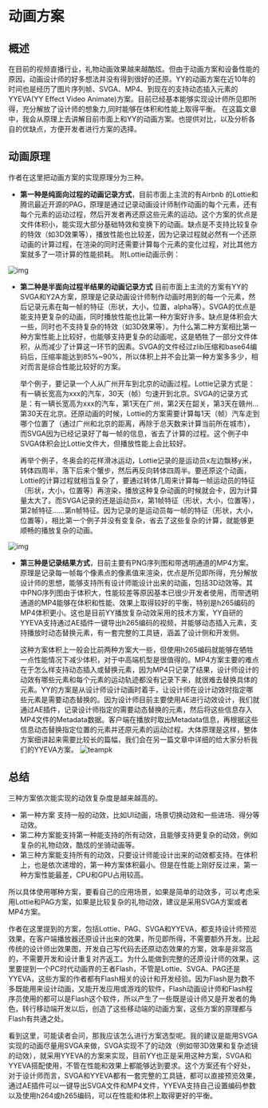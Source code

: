 # 动画方案
 
## 概述

  在目前的视频直播行业，礼物动画效果越来越酷炫。但由于动画方案和设备性能的原因，动画设计师的好多想法并没有得到很好的还原。YY的动画方案在近10年的时间也是经历了图片序列帧、SVGA、MP4、到现在的支持动态插入元素的YYEVA(YY Effect Video Animate)方案。目前已经基本能够实现设计师所见即所得，充分解放了设计师的想象力,同时能够在体积和性能上取得平衡。
在这篇文章中，我会从原理上去讲解目前市面上和YY的动画方案。也提供对比，以及分析各自的优缺点，方便开发者进行方案的选择。

## 动画原理

  作者在这里把动画方案的实现原理分为三种。
* **第一种是纯面向过程的动画记录方式**，目前市面上主流的有Airbnb 的Lottie和腾讯最近开源的PAG，原理是通过记录动画设计师制作动画的每个元素，还有每个元素的运动过程，然后开发者再还原这些元素的运动。这个方案的优点是文件体积小，能实现大部分基础特效和变换下的动画。缺点是不支持比较复杂的特效（如3D效果等），播放性能也比较差，因为记录过程就必然有一个还原动画的计算过程，在渲染的同时还需要计算每个元素的变化过程，对比其他方案就多了一项计算的性能损耗。
附Lottie动画示例：

![img](./img/lotties_demo.gif)

* **第二种是半面向过程半结果的动画记录方式** 目前市面上主流的方案有YY的SVGA和Y2A方案，原理是记录动画设计师制作动画时用到的每一个元素，然后记录元素在每一帧的特征（形状，大小，位置，alpha等）。SVGA的优点是能支持更复杂的动画，同时播放性能也比第一种方案好许多。缺点是体积会大一些，同时也不支持复杂的特效（如3D效果等）。为什么第二种方案相比第一种方案性能上比较好，也能够支持更复杂的动画呢，这是牺牲了一部分文件体积，从而减少了计算这一环节的因素。SVGA的文件经过zlib压缩和base64编码后，压缩率能达到85%~90%，所以体积上并不会比第一种方案多多少，相对而言是综合性能比较好的方案。

    举个例子，要记录一个人从广州开车到北京的动画过程。Lottie记录方式是：有一辆长宽高为xxx的汽车，30天（帧）匀速开到北京。SVGA的记录方式是：有一辆长宽高为xxx的汽车，第1天在广州，第2天在韶关，第3天在赣州…第30天在北京。还原动画的时候，Lottie的方案需要计算每1天（帧）汽车走到哪个位置了（通过广州和北京的距离，再除于总天数来计算当前所在城市），而SVGA因为已经记录好了每一帧的信息，省去了计算的过程。这个例子中SVGA体积会比Lottie文件大，但播放性能上会比较好。

    再举个例子，冬奥会的花样滑冰运动，Lottie记录的是运动员x左边飘移y米，转体四周半，落下后来个蟹步，然后再反向转体四周半。要还原这个动画，Lottie的计算过程就相当复杂了，要通过转体几周来计算每一帧运动员的特征（形状，大小，位置等）再渲染，播放这种复杂动画的时候就会卡，因为计算量太大了。而SVGA记录的还是运动员x，第1帧特征（形状，大小，位置等），第2帧特征......第n帧特征。因为记录的是运动员每一帧的特征（形状，大小，位置等），相比第一个例子并没有变复杂，省去了这些复杂的计算，就能够更顺畅的播放复杂的动画。

![img](./img/svga.gif)

*  **第三种是记录结果方式**，目前主要有PNG序列图和带透明通道的MP4方案。原理是记录每一帧每个像素点的像素值来渲染，优点是所见即所得，充分解放设计师的思想，能够支持所有设计师能设计出来的动画，包括3D动效等。其中PNG序列图由于体积大，性能较差等原因基本已很少开发者使用，而带透明通道的MP4能够在体积和性能、效果上取得较好的平衡，特别是h265编码的MP4体积更小。这也是目前YY播放复杂动效采用的技术方案，YY自研的YYEVA支持通过AE插件一键导出h265编码的视频，并能够动态插入元素，支持播放时动态替换元素，有一套完整的工具链，涵盖了设计侧和开发侧。

      这种方案体积上一般会比前两种方案大一些，但使用h265编码就能够在牺牲一点性能情况下减少体积，对于中高端机型是很值得的。MP4方案主要的难点在于怎么样支持动态插入或替换元素，因为MP4只记录了结果，设计师设计的动效有哪些元素和每个元素的运动轨迹都没有记录下来，就很难去替换具体的元素。YY的方案是从设计师设计动画时着手，让设计师在设计动效时指定哪些元素是需要动态替换的。因为设计师目前主要使用AE进行动效设计，我们就通过AE插件，记录设计师指定的需要动态替换的元素，然后将这些信息存入MP4文件的Metadata数据。客户端在播放时取出Metadata信息，再根据这些信息动态替换指定位置的元素并还原元素的运动过程。大体原理是这样，整体方案细讲起来需要比较长的篇幅，我们会在另一篇文章中详细的给大家分析我们的YYEVA方案。
![teampk](https://user-images.githubusercontent.com/44636610/181722534-b1ee19e3-0c66-4651-a429-800986b967db.gif)
    
      
## 总结

  三种方案依次能实现的动效复杂度是越来越高的。
  * 第一种方案    支持一般的动效，比如UI动画，场景切换动效和一些进场、得分等动效。
  * 第二种方案能支持第一种能支持的所有动效，且能够支持更复杂的动效，例如复杂的礼物动效，酷炫的坐骑动画等。
  * 第三种方案能支持所有的动效，只要设计师能设计出来的动效都支持。在体积上，也是依次递增的，第一种方案体积最小。但是在性能上刚好反过来，第一种方案性能最差，CPU和GPU占用较高。
  
  所以具体使用哪种方案，要看自己的应用场景，如果是简单的动效多，可以考虑采用Lottie和PAG方案，如果是比较复杂的礼物动效，建议是采用SVGA方案或者MP4方案。

   作者在这里提到的方案，包括Lottie、PAG、SVGA和YYEVA，都支持设计师预览效果，在客户端播放器还原设计出来的效果，所见即所得，不需要额外开发。比起传统的设计师出效果图，开发自己写代码去还原动态效果的方案，效率是非常高的，不需要开发和设计重复对齐返工。为什么能做到完整的还原设计师的效果，这里要提到一个PC时代动画界的王者Flash，不管是Lottie、SVGA、PAG还是YYEVA，这些方案的作者都有Flash相关的设计和开发经验。因为Flash是为数不多既能用来设计动画，又能开发应用或游戏的软件，Flash动画设计师和Flash程序员使用的都可以是Flash这个软件，所以产生了一些既是设计师又是开发者的角色，转行移动端开发以后，创造了这些移动端的动画方案，这些方案的原理都与Flash有共通之处。

   看到这里，可能读者会问，那我应该怎么进行方案选型呢。我的建议是能用SVGA实现的动画尽量用SVGA来做，SVGA实现不了的动效（例如带3D效果和复杂滤镜的动效），就采用YYEVA的方案来实现，目前YY也正是采用这种方案，SVGA和YYEVA搭配使用，不管在性能和效果上都能够达到要求。这个方案还有个好处，对于设计师而言，SVGA和YYEVA都有一套完整的工具链，都可以直接预览效果，通过AE插件可以一键导出SVGA文件和MP4文件，YYEVA支持自己设置编码参数以及使用h264或h265编码，可以在性能和体积上取得更好的平衡。
